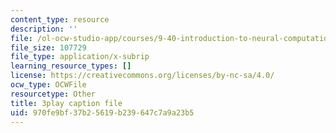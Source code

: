 ```yaml
---
content_type: resource
description: ''
file: /ol-ocw-studio-app/courses/9-40-introduction-to-neural-computation-spring-2018/970fe9bf37b25619b239647c7a9a23b5_3GC721pNRLE.vtt
file_size: 107729
file_type: application/x-subrip
learning_resource_types: []
license: https://creativecommons.org/licenses/by-nc-sa/4.0/
ocw_type: OCWFile
resourcetype: Other
title: 3play caption file
uid: 970fe9bf-37b2-5619-b239-647c7a9a23b5
---
```

